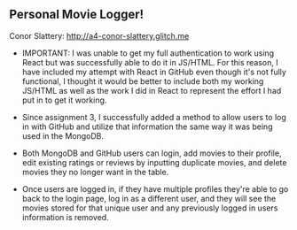 ## Personal Movie Logger!

Conor Slattery: http://a4-conor-slattery.glitch.me

- IMPORTANT: I was unable to get my full authentication to work using React but was successfully able to do it in JS/HTML. For this reason, I have included my attempt with React in GitHub even though it's not fully functional, I thought it would be better to include both my working JS/HTML as well as the work I did in React to represent the effort I had put in to get it working.

- Since assignment 3, I successfully added a method to allow users to log in with GitHub and utilize that information the same way it was being used in the MongoDB.
- Both MongoDB and GitHub users can login, add movies to their profile, edit existing ratings or reviews by inputting duplicate movies, and delete movies they no longer want in the table.
- Once users are logged in, if they have multiple profiles they're able to go back to the login page, log in as a different user, and they will see the movies stored for that unique user and any previously logged in users information is removed.
